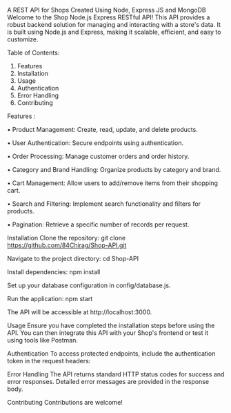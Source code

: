 
A REST API for Shops Created Using Node, Express JS and MongoDB
Welcome to the Shop Node.js Express RESTful API! This API provides a robust backend solution for managing and interacting with a store's data. It is built using Node.js and Express, making it scalable, efficient, and easy to customize.

Table of Contents:
1. Features
2. Installation
3. Usage
4. Authentication
5. Error Handling
6. Contributing

Features : 

  • Product Management: Create, read, update, and delete products.

  • User Authentication: Secure endpoints using authentication.

  • Order Processing: Manage customer orders and order history.

  • Category and Brand Handling: Organize products by category and brand.

  • Cart Management: Allow users to add/remove items from their shopping cart.

  • Search and Filtering: Implement search functionality and filters for products.

  • Pagination: Retrieve a specific number of records per request.


Installation
Clone the repository:
git clone https://github.com/84Chirag/Shop-API.git

Navigate to the project directory:
cd Shop-API

Install dependencies:
npm install

Set up your database configuration in config/database.js.

Run the application:
npm start

The API will be accessible at http://localhost:3000.

Usage
Ensure you have completed the installation steps before using the API. You can then integrate this API with your Shop's frontend or test it using tools like Postman.

Authentication
To access protected endpoints, include the authentication token in the request headers:

Error Handling
The API returns standard HTTP status codes for success and error responses. Detailed error messages are provided in the response body.

Contributing
Contributions are welcome!

